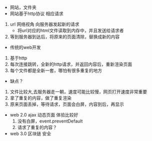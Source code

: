 - 网站，文件夹
- 网站基于http协议 相应请求
1. url 网络视角 向服务器发起新的请求
    - 将url对应的html文件读取到内存中，并且发送给请求者
2. 等到服务器到达后，将原来的页面清除，替换成新的内容


- 传统的web开发
1. 基于http
2. 每次连接跳转，全新的http请求，并返回内容后，重新渲染页面
3. 每个文件都是全新一套，哪怕有很多重复的地方

- 缺点？
1. 文件比较大,去服务器走一朝，速度可能比较慢，网页打开速度非常重要
2. 拿了重复的内容，做了重复渲染
3. 原来页面丢掉，等待请求，页面会白屏，内容到后，再显示

- web 2.0 ajax 动态页面 体验比较好
    1. 没有白屏，event.preventDefault
    2. 请求了重复的内容？
- web 3.0 区块链 安全
